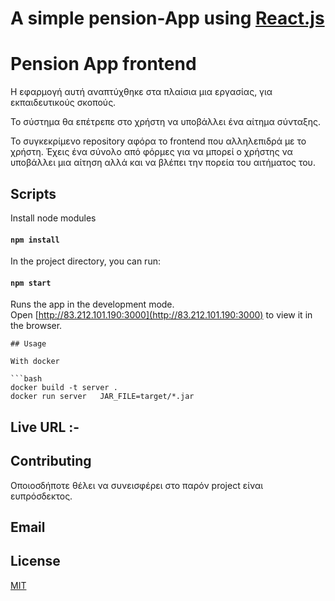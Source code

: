 # A simple pension-App using [React.js](https://reactjs.org)

# Pension App frontend

Η εφαρμογή αυτή αναπτύχθηκε στα πλαίσια μια εργασίας, για εκπαιδευτικούς σκοπούς.

Το σύστημα θα επέτρεπε στο χρήστη να υποβάλλει ένα αίτημα σύνταξης.

Το συγκεκρίμενο  repository αφόρα το frontend που αλληλεπιδρά με το χρήστη. 
Έχεις ένα σύνολο από φόρμες για να μπορεί ο χρήστης να υποβάλλει μια αίτηση αλλά και να βλέπει την πορεία του αιτήματος του.

## Scripts

Install node modules

#### `npm install`

In the project directory, you can run:

#### `npm start`

Runs the app in the development mode.<br>
Open [http://83.212.101.190:3000](http://83.212.101.190:3000) to view it in the browser.


```
## Usage

With docker 

```bash
docker build -t server .
docker run server   JAR_FILE=target/*.jar
```


## Live URL :-


## Contributing

Οποιοσδήποτε θέλει να συνεισφέρει στο παρόν project είναι ευπρόσδεκτος.

## Email



## License
[MIT](https://choosealicense.com/licenses/mit/)
